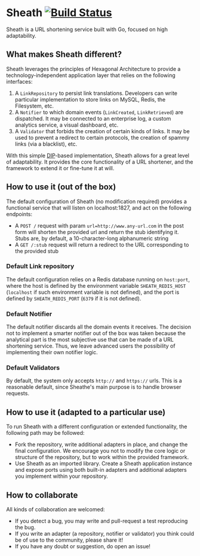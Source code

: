 # Sheath [![Build Status](https://semaphoreci.com/api/v1/projects/1d052568-9ffd-4166-ab9b-1ad76917a1c3/425484/badge.svg)](https://semaphoreci.com/medbook/sheath)      

Sheath is a URL shortening service built with Go, focused on high adaptability.


## What makes Sheath different?

Sheath leverages the principles of Hexagonal Architecture to provide a technology-independent application layer that relies on the following interfaces:

1. A `LinkRepository` to persist link translations. Developers can write particular implementation to store links on MySQL, Redis, the Filesystem, etc.
2. A `Notifier` to which domain events (`LinkCreated`, `LinkRetrieved`) are dispatched. It may be connected to an enterprise log, a custom analytics service, a visual dashboard, etc.
3. A `Validator` that forbids the creation of certain kinds of links. It may be used to prevent a redirect to certain protocols, the creation of spammy links (via a blacklist), etc.

With this simple [DIP](http://en.wikipedia.org/wiki/Dependency_inversion_principle)-based implementation, Sheath allows for a great level of adaptability. It provides the core functionality of a URL shortener, and the framework to extend it or fine-tune it at will.



## How to use it (out of the box)

The default configuration of Sheath (no modification required) provides a functional service that will listen on localhost:1827, and act on the following endpoints:

* A `POST /` request with param `url=http://www.any-url.com` in the post form will shorten the provided url and return the stub identifying it. Stubs are, by default, a 10-character-long alphanumeric string
* A `GET /:stub` request will return a redirect to the URL corresponding to the provided stub

### Default Link repository
The default configuration relies on a Redis database running on `host:port`, where the host is defined by the environment variable `SHEATH_REDIS_HOST` (`localhost` if such environment variable is not defined), and the port is defined by `SHEATH_REDIS_PORT` (`6379` if it is not defined).

### Default Notifier
The default notifier discards all the domain events it receives. The decision not to implement a smarter notifier out of the box was taken because the analytical part is the most subjective use that can be made of a URL shortening service. Thus, we leave advanced users the possibility of implementing their own notifier logic. 

### Default Validators
By default, the system only accepts `http://` and `https://` urls. This is a reasonable default, since Sheathe's main purpose is to handle browser requests.



## How to use it (adapted to a particular use)

To run Sheath with a different configuration or extended functionality, the following path may be followed:

* Fork the repository, write additional adapters in place, and change the final configuration. We encourage you not to modify the core logic or structure of the repository, but to work within the provided framework.
* Use Sheath as an imported library. Create a Sheath application instance and expose ports using both built-in adapters and additional adapters you implement within your repository.



## How to collaborate

All kinds of collaboration are welcomed:
 
* If you detect a bug, you may write and pull-request a test reproducing the bug.
* If you write an adapter (a repository, notifier or validator) you think could be of use to the community, please share it!
* If you have any doubt or suggestion, do open an issue!

